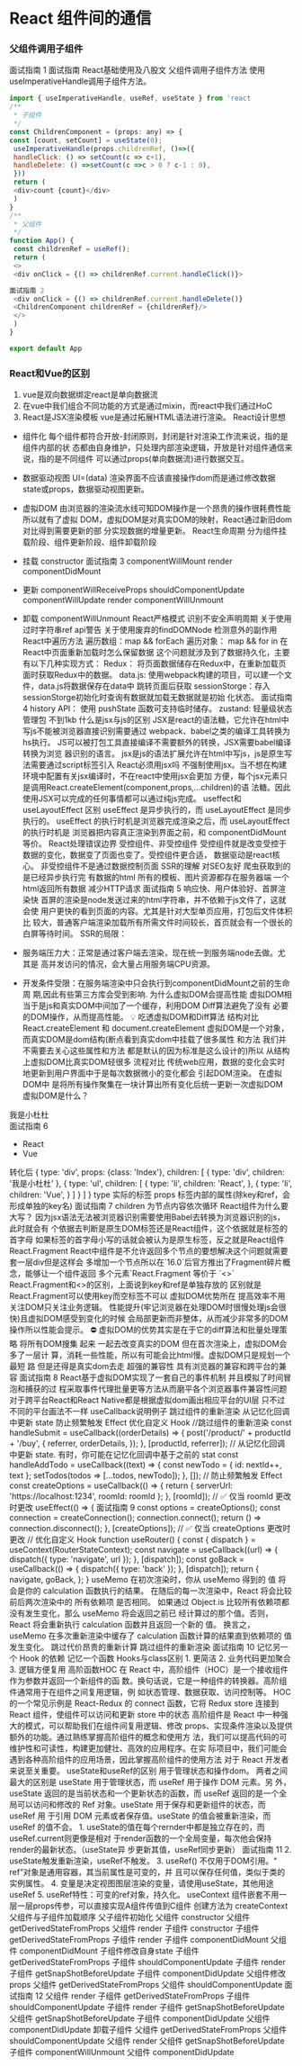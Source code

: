 # React 组件间的通信

### 父组件调用子组件

⾯试指南 1
⾯试指南
React基础使⽤及⼋股⽂
⽗组件调⽤⼦组件⽅法
使⽤useImperativeHandle调⽤⼦组件⽅法。

```javascript
import { useImperativeHandle, useRef, useState } from 'react
/**
 * ⼦组件
 */
const ChildrenComponent = (props: any) => {
const [count, setCount] = useState(0);
 useImperativeHandle(props.childrenRef, ()=>({
 handleClick: () => setCount(c => c+1),
 handleDelete: () =>setCount(c =>c > 0 ? c-1 : 0),
 }))
 return (
 <div>count {count}</div>
 )
}
/**
 * ⽗组件
 */
function App() {
 const childrenRef = useRef();
 return (
 <>
 <div onClick = {() => childrenRef.current.handleClick()}>

⾯试指南 2
 <div onClick = {() => childrenRef.current.handleDelete()}
 <ChildrenComponent childrenRef = {childrenRef}/>
 </>
 )
}

export default App
```

### React和Vue的区别

1. vue是双向数据绑定react是单向数据流
2. 在vue中我们组合不同功能的⽅式是通过mixin，⽽react中我们通过HoC
3. React是JSX渲染模板 vue是通过拓展HTML语法进⾏渲染。
React设计思想

-  组件化
每个组件都符合开放-封闭原则，封闭是针对渲染⼯作流来说，指的是组件内部的状
态都由⾃⾝维护，只处理内部渲染逻辑，开放是针对组件通信来说，指的是不同组件
可以通过props(单向数据流)进⾏数据交互。
-  数据驱动视图
UI=(data)
渲染界⾯不应该直接操作dom⽽是通过修改数据state或props，数据驱动视图更新。
-  虚拟DOM
由浏览器的渲染流⽔线可知DOM操作是⼀个昂贵的操作很耗费性能所以就有了虚拟
DOM，虚拟DOM是对真实DOM的映射，React通过新旧dom对⽐得到需要更新的部
分实现数据的增量更新。
React⽣命周期
分为组件挂载阶段、组件更新阶段、组件卸载阶段

-  挂载
constructor
⾯试指南 3
componentWillMount
render
componentDidMount
-  更新
componentWillReceiveProps
shouldComponentUpdate
componentWillUpdate
render
componentWillUnmount
-  卸载
componentWillUnmount
React严格模式
识别不安全声明周期
关于使⽤过时字符串ref api警告
关于使⽤废弃的findDOMNode
检测意外的副作⽤
React中遍历⽅法
遍历数组：map && forEach
遍历对象： map && for in
在React中⻚⾯重新加载时怎么保留数据
这个问题就涉及到了数据持久化，主要有以下⼏种实现⽅式：
Redux： 将⻚⾯数据储存在Redux中，在重新加载⻚⾯时获取Redux中的数据。
data.js: 使⽤webpack构建的项⽬，可以建⼀个⽂件，data.js将数据保存在data中
跳转⻚⾯后获取
sessionStorge：存⼊sessionStorge初始化时查询有数据就加载⽆数据就是初始
化状态。
⾯试指南 4
history API： 使⽤ pushState 函数可⽀持临时储存。
zustand: 轻量级状态管理包 不到1kb
什么是jsx与js的区别
JSX是react的语法糖，它允许在html中写js不能被浏览器直接识别需要通过
webpack、babel之类的编译⼯具转换为hs执⾏。
JS可以被打包⼯具直接编译不需要额外的转换，JSX需要babel编译转换为浏览
器识别的语⾔。
jsx是js的语法扩展允许在html中写js，js是原⽣写法需要通过script标签引⼊
React必须⽤jsx吗
不强制使⽤jsx。当不想在构建环境中配置有关jsx编译时，不在react中使⽤jsx会更加
⽅便，每个jsx元素只是调⽤React.createElement(component,props,...children)的语
法糖。因此使⽤JSX可以完成的任何事情都可以通过纯js完成。
useffect和 useLayoutEffect 区别
useEffect 是异步执⾏的，⽽ useLayoutEffect 是同步执⾏的。
useEffect 的执⾏时机是浏览器完成渲染之后，⽽ useLayoutEffect 的执⾏时机是
浏览器把内容真正渲染到界⾯之前，和 componentDidMount 等价。
React处理错误边界
受控组件、⾮受控组件
受控组件就是改变受控于数据的变化，数据变了⻚⾯也变了。受控组件更合适，
数据驱动是react核⼼。
⾮受控组件不是通过数据控制⻚⾯
SSR的理解
对SEO友好
爬⾍获取到的是已经异步执⾏完 有数据的html
所有的模板、图⽚资源都存在服务器端
⼀个html返回所有数据
减少HTTP请求
⾯试指南 5
响应快、⽤户体验好、⾸屏渲染快
⾸屏的渲染是node发送过来的html字符串，并不依赖于js⽂件了，这就会使
⽤户更快的看到⻚⾯的内容。尤其是针对⼤型单⻚应⽤，打包后⽂件体积⽐
较⼤，普通客户端渲染加载所有所需⽂件时间较⻓，⾸⻚就会有⼀个很⻓的
⽩屏等待时间。
SSR的局限：

- 服务端压⼒⼤：正常是通过客户端去渲染，现在统⼀到服务端node去做。尤其是
⾼并发访问的情况，会⼤量占⽤服务端CPU资源。

- 开发条件受限：在服务端渲染中只会执⾏到componentDidMount之前的⽣命周
期,因此有些第三⽅库会受到影响.
为什么虚拟DOM会提⾼性能
虚拟DOM相当于是js和真实DOM中间加了⼀个缓存，利⽤DOM Diff算法避免了没有
必要的DOM操作，从⽽提⾼性能。
💡 吃透虚拟DOM和Diff算法
结构对⽐
React.createElement 和 document.createElement
虚拟DOM是⼀个对象，⽽真实DOM是dom结构(断点看到真实dom中挂载了很多属性
和⽅法 我们并不需要去关⼼这些属性和⽅法 都是默认的因为标准是这么设计的)所以
从结构上虚拟DOM⽐真实DOM轻很多
流程对⽐
传统web应⽤，数据的变化会实时地更新到⽤户界⾯中于是每次数据微⼩的变化都会
引起DOM渲染。
在虚拟DOM中 是将所有操作聚集在⼀块计算出所有变化后统⼀更新⼀次虚拟DOM
虚拟DOM是什么？

<div className='Index'>
 <div>我是⼩杜杜</div>
⾯试指南 6
 <ul>
 <li>React</li>
 <li>Vue</li>
 </ul>
 </div>
转化后
{
type: 'div',
props: {class: 'Index'},
children: [
{
type: 'div',
children: '我是⼩杜杜'
 },
{
type: 'ul',
children: [
{
type: 'li',
children: 'React',
},
{
type: 'li',
children: 'Vue',
}
]
}
]
}
type 实际的标签
props 标签内部的属性(除key和ref，会形成单独的key名)
⾯试指南 7
children 为节点内容依次循环
React组件为什么要⼤写？
因为jsx语法⽆法被浏览器识别需要使⽤Babel去转换为浏览器识别的js，此时就会有
个依据去判断是原⽣DOM标签还是React组件，这个依据就是标签的⾸字⺟
如果标签的⾸字⺟⼩写的话就会被认为是原⽣标签，反之就是React组件
React.Fragment
React中组件是不允许返回多个节点的要想解决这个问题就需要套⼀层div但是这样会
多增加⼀个节点所以在`16.0`后官⽅推出了Fragment碎⽚概念，能够让⼀个组件返回
多个元素`React.Fragment 等价于 `<></>`
React.Fragment和<></>的区别，上⾯说到key和ref是单独存放的 区别就是
React.Fragment可以使⽤key⽽空标签不可以
虚拟DOM优势所在
提⾼效率不⽤关注DOM只关注业务逻辑。
性能提升(牢记浏览器在处理DOM时很慢处理js会很快)且虚拟DOM感受到变化的时候
会局部更新⽽⾮整体，从⽽减少⾮常多的DOM操作所以性能会提⽰。
⛔ 虚拟DOM的优势其实是在于它的diff算法和批量处理策略 将所有DOM搜集
起来 ⼀起去改变真实的DOM 但在⾸次渲染上，虚拟DOM会多了⼀层计
算，消耗⼀些性能，所以有可能会⽐html慢。虚拟DOM只是规划⼀个最短
路 但是还得是真实dom去⾛
超强的兼容性
具有浏览器的兼容和跨平台的兼容
⾯试指南 8
React基于虚拟DOM实现了⼀套⾃⼰的事件机制 并且模拟了时间冒泡和捕获的过
程采取事件代理批量更等⽅法从⽽磨平各个浏览器事件兼容性问题
对于跨平台React和React Native都是根据虚拟dom画出相应平台的UI层 只不过
不同的平台画法不⼀样
useCallback说明例⼦
跳过组件的重新渲染
从记忆化回调中更新 state
防⽌频繁触发 Effect
优化⾃定义 Hook
//跳过组件的重新渲染
const handleSubmit = useCallback((orderDetails) => {
 post('/product/' + productId + '/buy', {
 referrer,
 orderDetails,
 });
 }, [productId, referrer]);
// 从记忆化回调中更新 state. 有时，你可能在记忆化回调中基于之前的 stat
const handleAddTodo = useCallback((text) => {
 const newTodo = { id: nextId++, text };
 setTodos(todos => [...todos, newTodo]);
 }, []);
// 防⽌频繁触发 Effect
const createOptions = useCallback(() => {
 return {
 serverUrl: 'https://localhost:1234',
 roomId: roomId
 };
 }, [roomId]); // ✅ 仅当 roomId 更改时更改
 useEffect(() => {
⾯试指南 9
 const options = createOptions();
 const connection = createConnection();
 connection.connect();
 return () => connection.disconnect();
 }, [createOptions]); // ✅ 仅当 createOptions 更改时更改
// 优化⾃定义 Hook
function useRouter() {
 const { dispatch } = useContext(RouterStateContext);
 const navigate = useCallback((url) => {
 dispatch({ type: 'navigate', url });
 }, [dispatch]);
 const goBack = useCallback(() => {
 dispatch({ type: 'back' });
 }, [dispatch]);
 return {
 navigate,
 goBack,
 };
}
useMemo
在初次渲染时，你从 useMemo 得到的 值 将会是你的 calculation 函数执⾏的结果。
在随后的每⼀次渲染中，React 将会⽐较前后两次渲染中的 所有依赖项 是否相同。
如果通过 Object.is ⽐较所有依赖项都没有发⽣变化，那么 useMemo 将会返回之前已
经计算过的那个值。否则，React 将会重新执⾏ calculation 函数并且返回⼀个新的
值。
换⾔之， useMemo 在多次重新渲染中缓存了 calculation 函数计算的结果直到依赖项的
值发⽣变化。
跳过代价昂贵的重新计算
跳过组件的重新渲染
⾯试指南 10
记忆另⼀个 Hook 的依赖
记忆⼀个函数
Hooks与class区别
1. 更简洁
2. 业务代码更加聚合
3. 逻辑⽅便复⽤
⾼阶函数HOC
在 React 中，⾼阶组件（HOC）是⼀个接收组件作为参数并返回⼀个新组件的函
数。换句话说，它是⼀种组件的转换器。⾼阶组件通常⽤于在组件之间复⽤逻辑，例
如状态管理、数据获取、访问控制等。
HOC 的⼀个常⻅⽰例是 React-Redux 的 connect 函数，它将 Redux store 连接到
React 组件，使组件可以访问和更新 store 中的状态
⾼阶组件是 React 中⼀种强⼤的模式，可以帮助我们在组件间复⽤逻辑、修改
props、实现条件渲染以及提供额外的功能。通过熟练掌握⾼阶组件的概念和使⽤⽅
法，我们可以提⾼代码的可维护性和可读性，构建更加健壮、⾼效的应⽤程序。在实
际项⽬中，我们可能会遇到各种⾼阶组件的应⽤场景，因此掌握⾼阶组件的使⽤⽅法
对于 React 开发者来说⾄关重要。
useState和useRef的区别
⽤于管理状态和操作dom。
两者之间最⼤的区别是 useState ⽤于管理状态，⽽ useRef ⽤于操作 DOM 元素。另
外，useState 返回的是当前状态和⼀个更新状态的函数，⽽ useRef 返回的是⼀个全
局可以访问和修改的 Ref 对象。useState ⽤于保存和更新组件的状态，⽽ useRef ⽤
于引⽤ DOM 元素或者保存值。useState 的值会被重新渲染，⽽ useRef 的值不会。
1. useState的值在每个rernder中都是独⽴存在的，⽽useRef.current则更像是相对
于render函数的⼀个全局变量，每次他会保持render的最新状态。（useState异
步更新其值，useRef同步更新）
⾯试指南 11
2. useState触发重新渲染，useRef不触发。
3. useRef() 不仅⽤于DOM引⽤。“ ref”对象是通⽤容器，其当前属性是可变的，并
且可以保存任何值，类似于类的实例属性。
4. 变量是决定视图图层渲染的变量，请使⽤useState，其他⽤途useRef
5. useRef特性：可变的ref对象，持久化。
useContext
组件嵌套不⽤⼀层⼀层props传参，可以直接实现A组件传值到C组件 创建⽅法为
createContext
⽗组件与⼦组件加载顺序
⽗⼦组件初始化
⽗组件 constructor
⽗组件 getDerivedStateFromProps
⽗组件 render
⼦组件 constructor
⼦组件 getDerivedStateFromProps
⼦组件 render
⼦组件 componentDidMount
⽗组件 componentDidMount
⼦组件修改⾃⾝state
⼦组件 getDerivedStateFromProps
⼦组件 shouldComponentUpdate
⼦组件 render
⼦组件 getSnapShotBeforeUpdate
⼦组件 componentDidUpdate
⽗组件修改props
⽗组件 getDerivedStateFromProps
⽗组件 shouldComponentUpdate
⾯试指南 12
⽗组件 render
⼦组件 getDerivedStateFromProps
⼦组件 shouldComponentUpdate
⼦组件 render
⼦组件 getSnapShotBeforeUpdate
⽗组件 getSnapShotBeforeUpdate
⼦组件 componentDidUpdate
⽗组件 componentDidUpdate
卸载⼦组件
⽗组件 getDerivedStateFromProps
⽗组件 shouldComponentUpdate
⽗组件 render
⽗组件 getSnapShotBeforeUpdate
⼦组件 componentWillUnmount
⽗组件 componentDidUpdate
